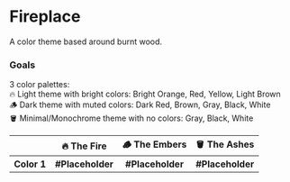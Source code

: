 # Fireplace
A color theme based around burnt wood.

### Goals
<p>
  3 color palettes:<br>
  🔥  Light theme with bright colors: Bright Orange, Red, Yellow, Light Brown<br>
  🪵  Dark theme with muted colors: Dark Red, Brown, Gray, Black, White<br>
  🪣  Minimal/Monochrome theme with no colors: Gray, Black, White<br>
</p>

<table>
  <tr>
    <th></th>
    <th>🔥 The Fire</th>
    <th>🪵 The Embers</th>
    <th>🪣 The Ashes</th>
  </tr>
  <tr>
    <th>Color 1</th>
    <th>#Placeholder</th>
    <th>#Placeholder</th>
    <th>#Placeholder</th>
  </tr>
</table>
